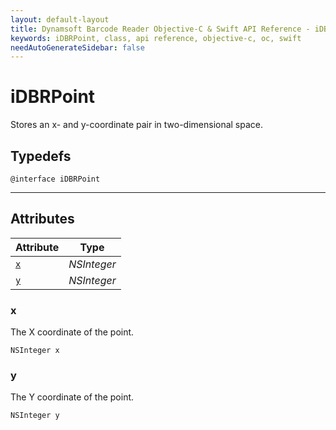 ```yaml
---
layout: default-layout
title: Dynamsoft Barcode Reader Objective-C & Swift API Reference - iDBRPoint Class
keywords: iDBRPoint, class, api reference, objective-c, oc, swift
needAutoGenerateSidebar: false
---
```



# iDBRPoint
Stores an x- and y-coordinate pair in two-dimensional space.

## Typedefs

```objc
@interface iDBRPoint
``` 

---

## Attributes
  
| Attribute | Type | 
|---------- | ---- | 
| [`x`](#x) | *NSInteger* |
| [`y`](#y) | *NSInteger* |


### x
The X coordinate of the point.
```objc
NSInteger x
```


### y
The Y coordinate of the point.
```objc
NSInteger y
```

